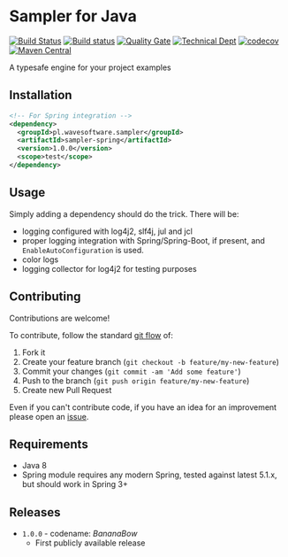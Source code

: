 # Sampler for Java

[![Build Status](https://travis-ci.org/wavesoftware/sampler.svg?branch=develop)](https://travis-ci.org/wavesoftware/sampler) [![Build status](https://ci.appveyor.com/api/projects/status/g0fxplnjxk9kt2s2/branch/develop?svg=true)](https://ci.appveyor.com/project/cardil/sampler/branch/develop) [![Quality Gate](https://sonar.wavesoftware.pl/api/badges/gate?key=pl.wavesoftware.sampler:sampler-parent)](https://sonar.wavesoftware.pl/dashboard/index/pl.wavesoftware.sampler:sampler-parent) [![Technical Dept](https://sonar.wavesoftware.pl/api/badges/measure?key=pl.wavesoftware.sampler:sampler-parent&metric=sqale_debt_ratio)](https://sonar.wavesoftware.pl/dashboard/index/pl.wavesoftware.sampler:sampler-parent) [![codecov](https://codecov.io/gh/wavesoftware/sampler/branch/develop/graph/badge.svg)](https://codecov.io/gh/wavesoftware/sampler) [![Maven Central](https://maven-badges.herokuapp.com/maven-central/pl.wavesoftware.sampler/sampler-spring/badge.svg)](https://maven-badges.herokuapp.com/maven-central/pl.wavesoftware.sampler/sampler-spring)

A typesafe engine for your project examples

## Installation

```xml
<!-- For Spring integration -->
<dependency>
  <groupId>pl.wavesoftware.sampler</groupId>
  <artifactId>sampler-spring</artifactId>
  <version>1.0.0</version>
  <scope>test</scope>
</dependency>
```

## Usage

Simply adding a dependency should do the trick. There will be:

 * logging configured with log4j2, slf4j, jul and jcl
 * proper logging integration with Spring/Spring-Boot, if present, and `EnableAutoConfiguration` 
 is used.
 * color logs
 * logging collector for log4j2 for testing purposes

## Contributing

Contributions are welcome!

To contribute, follow the standard [git flow](http://danielkummer.github.io/git-flow-cheatsheet/) of:

1. Fork it
1. Create your feature branch (`git checkout -b feature/my-new-feature`)
1. Commit your changes (`git commit -am 'Add some feature'`)
1. Push to the branch (`git push origin feature/my-new-feature`)
1. Create new Pull Request

Even if you can't contribute code, if you have an idea for an improvement 
please open an [issue](https://github.com/wavesoftware/sampler/issues).

## Requirements

* Java 8
* Spring module requires any modern Spring, tested against latest 5.1.x, but 
should work in Spring 3+ 

## Releases

* `1.0.0` - codename: *BananaBow*
	* First publicly available release
